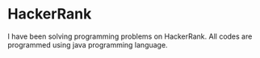 # HackerRank
I have been solving programming problems on HackerRank. All codes are programmed using java programming language.
